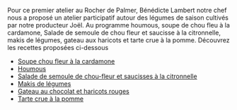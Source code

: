 Pour ce premier atelier au Rocher de Palmer, Bénédicte Lambert notre chef nous a proposé un atelier participatif autour des légumes de saison cultivés par notre producteur Joël. Au programme houmous, soupe de chou fleu à la cardamone, Salade de semoule de chou fleur et saucisse à la citronnelle, makis de légumes, gateau aux haricots et tarte  crue à la pomme.
Découvrez les recettes proposées ci-dessous

* [Soupe chou fleur à la cardamone](https://akakeronos.github.io/daktary/#akakeronos/recette-gourmandignes/blob/master/atelier-2017-12-08/soupe-chou-fleur-cardamone.md)
* [Houmous](https://akakeronos.github.io/daktary/#akakeronos/recette-gourmandignes/blob/master/atelier-2017-12-08/houmous.md)
* [Salade de semoule de chou-fleur et saucisses à la citronnelle](https://akakeronos.github.io/daktary/#akakeronos/recette-gourmandignes/blob/master/atelier-2017-12-08/semoule-chou-fleur.md)
* [Makis de légumes](https://akakeronos.github.io/daktary/#akakeronos/recette-gourmandignes/blob/master/atelier-2017-12-08/makis.md)
* [Gateau au chocolat et haricots rouges](https://akakeronos.github.io/daktary/#akakeronos/recette-gourmandignes/blob/master/atelier-2017-12-08/gateau-chocolat-haricots.md)
* [Tarte crue à la pomme](https://akakeronos.github.io/daktary/#akakeronos/recette-gourmandignes/blob/master/atelier-2017-12-08/tarte-crue-pommes.md)
